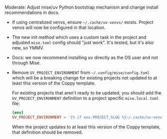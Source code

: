 Moderate: Adjust mise/uv Python bootstrap mechanism and change install recommendations in docs.
  - If using centralized venvs, ensure `~/.cache/uv-venvs/` exists.  Project venvs will now be
    configured in that location.
  - The new init method which uses a custom task in the project and adjusted `mise.toml` config
    should "just work".  It's tested, but it's also new, so YMMV.
  - Docs: we now recommend installing uv directly as the OS user and not through Mise.
  - Remove `UV_PROJECT_ENVIRONMENT` from `~/.config/mise/config.toml` which will be a breaking
    change for existing projects not updated to at least this version of the Coppy template.

    For existing projects that aren't ready to be updated, you should add the
    `UV_PROJECT_ENVIRONMENT` definition to a project specific `mise.local.toml` file:

      ```toml
      [env]
      UV_PROJECT_ENVIRONMENT = '{% if env.PROJECT_SLUG %}~/.cache/uv-venvs/{{ env.PROJECT_SLUG }}{% endif %}'
      ```

      When the project updates to at least this version of the Coppy template, that definition
      should be removed.
